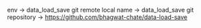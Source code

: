 env -> data_load_save
git remote local name -> data_load_save
git repository -> https://github.com/bhagwat-chate/data-load-save